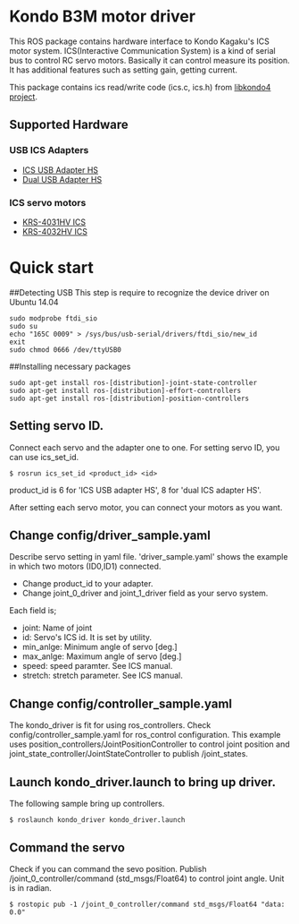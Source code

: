 # Kondo B3M motor driver

This ROS package contains hardware interface to Kondo Kagaku's ICS
motor system. ICS(Interactive Communication System) is a kind of
serial bus to control RC servo motors. Basically it can control
measure its position. It has additional features such as setting gain,
getting current.

This package contains ics read/write code (ics.c, ics.h) from [libkondo4 project](https://bitbucket.org/vo/libkondo4/wiki/Home).

## Supported Hardware

### USB ICS Adapters
* [ICS USB Adapter HS](http://kondo-robot.com/product/02116)
* [Dual USB Adapter HS](http://www.kopropo.co.jp/sys/archives/4315)

### ICS servo motors
* [KRS-4031HV ICS](http://kondo-robot.com/product/krs-4031hv-ics)
* [KRS-4032HV ICS](http://kondo-robot.com/product/krs-4032hv-ics)

# Quick start

##Detecting USB
This step is require to recognize the device driver on Ubuntu 14.04
```
sudo modprobe ftdi_sio
sudo su
echo "165C 0009" > /sys/bus/usb-serial/drivers/ftdi_sio/new_id
exit
sudo chmod 0666 /dev/ttyUSB0
```

##Installing necessary packages
```
sudo apt-get install ros-[distribution]-joint-state-controller
sudo apt-get install ros-[distribution]-effort-controllers
sudo apt-get install ros-[distribution]-position-controllers
```

## Setting servo ID.
Connect each servo and the adapter one to one.
For setting servo ID, you can use ics_set_id.

```
$ rosrun ics_set_id <product_id> <id>
```

product_id is 6 for 'ICS USB adapter HS', 8 for 'dual ICS adapter HS'.

After setting each servo motor, you can connect your motors as you want.

## Change config/driver_sample.yaml

Describe servo setting in yaml file. 'driver_sample.yaml' shows the example in which two motors (ID0,ID1) connected.
* Change product_id to your adapter.
* Change joint_0_driver and joint_1_driver field as your servo system.

Each field is;

* joint: Name of joint 
* id: Servo's ICS id. It is set by utility.
* min_anlge: Minimum angle of servo [deg.]
* max_anlge: Maximum angle of servo [deg.]
* speed: speed paramter. See ICS manual.
* stretch: stretch parameter. See ICS manual.

## Change config/controller_sample.yaml

The kondo_driver is fit for using ros_controllers. Check config/controller_sample.yaml for ros_control configuration.
This example uses position_controllers/JointPositionController to control joint position and joint_state_controller/JointStateController to publish /joint_states.

## Launch kondo_driver.launch to bring up driver.

The following sample bring up controllers. 

```
$ roslaunch kondo_driver kondo_driver.launch
```

## Command the servo

Check if you can command the sevo position.
Publish /joint_0_controller/command (std_msgs/Float64) to control joint angle. Unit is in radian.

```
$ rostopic pub -1 /joint_0_controller/command std_msgs/Float64 "data: 0.0"
```

